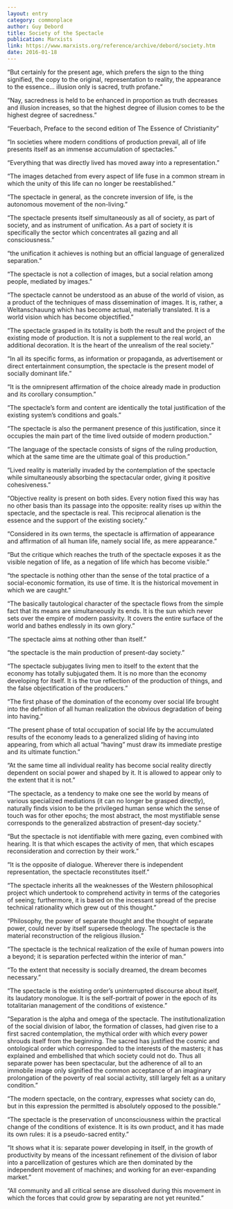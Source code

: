 ```yaml
---
layout: entry
category: commonplace
author: Guy Debord
title: Society of the Spectacle
publication: Marxists
link: https://www.marxists.org/reference/archive/debord/society.htm
date: 2016-01-18
---
```


“But certainly for the present age, which prefers the sign to the thing signified, the copy to the original, representation to reality, the appearance to the essence... illusion only is sacred, truth profane.”

“Nay, sacredness is held to be enhanced in proportion as truth decreases and illusion increases, so that the highest degree of illusion comes to be the highest degree of sacredness.”

“Feuerbach, Preface to the second edition of The Essence of Christianity”

“In societies where modern conditions of production prevail, all of life presents itself as an immense accumulation of spectacles.”

“Everything that was directly lived has moved away into a representation.”

“The images detached from every aspect of life fuse in a common stream in which the unity of this life can no longer be reestablished.”

“The spectacle in general, as the concrete inversion of life, is the autonomous movement of the non-living.”

“The spectacle presents itself simultaneously as all of society, as part of society, and as instrument of unification. As a part of society it is specifically the sector which concentrates all gazing and all consciousness.”

“the unification it achieves is nothing but an official language of generalized separation.”

“The spectacle is not a collection of images, but a social relation among people, mediated by images.”

“The spectacle cannot be understood as an abuse of the world of vision, as a product of the techniques of mass dissemination of images. It is, rather, a Weltanschauung which has become actual, materially translated. It is a world vision which has become objectified.”

“The spectacle grasped in its totality is both the result and the project of the existing mode of production. It is not a supplement to the real world, an additional decoration. It is the heart of the unrealism of the real society.”

“In all its specific forms, as information or propaganda, as advertisement or direct entertainment consumption, the spectacle is the present model of socially dominant life.”

“It is the omnipresent affirmation of the choice already made in production and its corollary consumption.”

“The spectacle’s form and content are identically the total justification of the existing system’s conditions and goals.”

“The spectacle is also the permanent presence of this justification, since it occupies the main part of the time lived outside of modern production.”

“The language of the spectacle consists of signs of the ruling production, which at the same time are the ultimate goal of this production.”

“Lived reality is materially invaded by the contemplation of the spectacle while simultaneously absorbing the spectacular order, giving it positive cohesiveness.”

“Objective reality is present on both sides. Every notion fixed this way has no other basis than its passage into the opposite: reality rises up within the spectacle, and the spectacle is real. This reciprocal alienation is the essence and the support of the existing society.”

“Considered in its own terms, the spectacle is affirmation of appearance and affirmation of all human life, namely social life, as mere appearance.”

“But the critique which reaches the truth of the spectacle exposes it as the visible negation of life, as a negation of life which has become visible.”

“the spectacle is nothing other than the sense of the total practice of a social-economic formation, its use of time. It is the historical movement in which we are caught.”

“The basically tautological character of the spectacle flows from the simple fact that its means are simultaneously its ends. It is the sun which never sets over the empire of modern passivity. It covers the entire surface of the world and bathes endlessly in its own glory.”

“The spectacle aims at nothing other than itself.”

“the spectacle is the main production of present-day society.”

“The spectacle subjugates living men to itself to the extent that the economy has totally subjugated them. It is no more than the economy developing for itself. It is the true reflection of the production of things, and the false objectification of the producers.”

“The first phase of the domination of the economy over social life brought into the definition of all human realization the obvious degradation of being into having.”

“The present phase of total occupation of social life by the accumulated results of the economy leads to a generalized sliding of having into appearing, from which all actual “having” must draw its immediate prestige and its ultimate function.”

“At the same time all individual reality has become social reality directly dependent on social power and shaped by it. It is allowed to appear only to the extent that it is not.”

“The spectacle, as a tendency to make one see the world by means of various specialized mediations (it can no longer be grasped directly), naturally finds vision to be the privileged human sense which the sense of touch was for other epochs; the most abstract, the most mystifiable sense corresponds to the generalized abstraction of present-day society.”

“But the spectacle is not identifiable with mere gazing, even combined with hearing. It is that which escapes the activity of men, that which escapes reconsideration and correction by their work.”

“It is the opposite of dialogue. Wherever there is independent representation, the spectacle reconstitutes itself.”

“The spectacle inherits all the weaknesses of the Western philosophical project which undertook to comprehend activity in terms of the categories of seeing; furthermore, it is based on the incessant spread of the precise technical rationality which grew out of this thought.”

“Philosophy, the power of separate thought and the thought of separate power, could never by itself supersede theology. The spectacle is the material reconstruction of the religious illusion.”

“The spectacle is the technical realization of the exile of human powers into a beyond; it is separation perfected within the interior of man.”

“To the extent that necessity is socially dreamed, the dream becomes necessary.”

“The spectacle is the existing order’s uninterrupted discourse about itself, its laudatory monologue. It is the self-portrait of power in the epoch of its totalitarian management of the conditions of existence.”

“Separation is the alpha and omega of the spectacle. The institutionalization of the social division of labor, the formation of classes, had given rise to a first sacred contemplation, the mythical order with which every power shrouds itself from the beginning. The sacred has justified the cosmic and ontological order which corresponded to the interests of the masters; it has explained and embellished that which society could not do. Thus all separate power has been spectacular, but the adherence of all to an immobile image only signified the common acceptance of an imaginary prolongation of the poverty of real social activity, still largely felt as a unitary condition.”

“The modern spectacle, on the contrary, expresses what society can do, but in this expression the permitted is absolutely opposed to the possible.”

“The spectacle is the preservation of unconsciousness within the practical change of the conditions of existence. It is its own product, and it has made its own rules: it is a pseudo-sacred entity.”

“It shows what it is: separate power developing in itself, in the growth of productivity by means of the incessant refinement of the division of labor into a parcellization of gestures which are then dominated by the independent movement of machines; and working for an ever-expanding market.”

“All community and all critical sense are dissolved during this movement in which the forces that could grow by separating are not yet reunited.”
